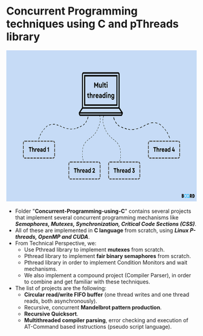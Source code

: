 # Concurrent Programming techniques using C and pThreads library
<p align="left">
  <img src="../imgs/concurrent_programming.png" alt="???" width="600" height="400"/>
</p>

* Folder "**Concurrent-Programming-using-C**" contains several projects that implement several concurrent programming mechanisms like ***Semaphores, Mutexes, Synchronization, Critical Code Sections (CSS)***.
* All of these are implemented in **C language** from scratch, using ***Linux P-threads, OpenMP and CUDA***.
* From Technical Perspective, we:
  - Use Pthread library to implement **mutexes** from scratch.
  - Pthread library to implement **fair binary semaphores** from scratch.
  - Pthread library in order to implement Condition Monitors and wait mechanisms.
  - We also implement a compound project (Compiler Parser), in order to combine and get familiar with these techniques.
* The list of projects are the following:
    - **Circular read/write FIFO buffer** (one thread writes and one thread reads, both asynchronously).
    - Recursive, concurrent **Mandelbrot pattern production**.
    - **Recursive Quicksort**.
    - **Multithreaded compiler parsing**, error checking and execution of AT-Command based instructions (pseudo script language).
